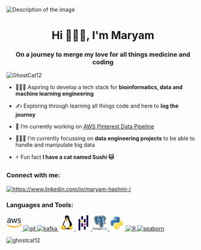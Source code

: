 <img src="https://www.utsouthwestern.edu/asset/2884a6a5-90d7-4eaf-93a3-8fc160af6a10/newbannerjuly2022.png" alt="Description of the image" style="object-fit: cover; width: 1000px; height: 200px; overflow: hidden;">

<h1 align="center">Hi 🙋🏻‍♀️, I'm Maryam</h1>
<h3 align="center">On a journey to merge my love for all things medicine and coding</h3>

<p align="left"> <img src="https://komarev.com/ghpvc/?username=GhostCat12&label=Profile%20views&color=0e75b6&style=flat" alt="GhostCat12" /> </p>

- 👩🏻‍🏫 Aspiring to develop a tech stack for **bioinformatics, data and machine learning engineering**
  
- ✍️ Exploring through learning all things code and here to **log the journey**

- 🔭 I’m currently working on [AWS Pinterest Data Pipeline](https://github.com/GhostCat12/pinterest-data-pipeline854)

- 👩🏻‍💻 I’m currently focussing on **data engineering projects** to be able to handle and manipulate big data

- ⚡ Fun fact **I have a cat named Sushi 🐱**

<h3 align="left">Connect with me:</h3>
<p align="left">
<a href="https://linkedin.com/in/https://www.linkedin.com/in/maryam-hashmi-/" target="blank"><img align="center" src="https://raw.githubusercontent.com/rahuldkjain/github-profile-readme-generator/master/src/images/icons/Social/linked-in-alt.svg" alt="https://www.linkedin.com/in/maryam-hashmi-/" height="30" width="40" /></a>
</p>

<h3 align="left">Languages and Tools:</h3>
<p align="left"> <a href="https://aws.amazon.com" target="_blank" rel="noreferrer"> <img src="https://raw.githubusercontent.com/devicons/devicon/master/icons/amazonwebservices/amazonwebservices-original-wordmark.svg" alt="aws" width="40" height="40"/> </a> <a href="https://git-scm.com/" target="_blank" rel="noreferrer"> <img src="https://www.vectorlogo.zone/logos/git-scm/git-scm-icon.svg" alt="git" width="40" height="40"/> </a> <a href="https://kafka.apache.org/" target="_blank" rel="noreferrer"> <img src="https://www.vectorlogo.zone/logos/apache_kafka/apache_kafka-icon.svg" alt="kafka" width="40" height="40"/> </a> <a href="https://www.linux.org/" target="_blank" rel="noreferrer"> <img src="https://raw.githubusercontent.com/devicons/devicon/master/icons/linux/linux-original.svg" alt="linux" width="40" height="40"/> </a> <a href="https://pandas.pydata.org/" target="_blank" rel="noreferrer"> <img src="https://raw.githubusercontent.com/devicons/devicon/2ae2a900d2f041da66e950e4d48052658d850630/icons/pandas/pandas-original.svg" alt="pandas" width="40" height="40"/> </a> <a href="https://www.postgresql.org" target="_blank" rel="noreferrer"> <img src="https://raw.githubusercontent.com/devicons/devicon/master/icons/postgresql/postgresql-original-wordmark.svg" alt="postgresql" width="40" height="40"/> </a> <a href="https://www.python.org" target="_blank" rel="noreferrer"> <img src="https://raw.githubusercontent.com/devicons/devicon/master/icons/python/python-original.svg" alt="python" width="40" height="40"/> </a> <a href="https://www.r-project.org" target="_blank" rel="noreferrer"> <img src="https://www.vectorlogo.zone/logos/r-project/r-project-icon.svg" alt="R" width="40" height="40"/> </a> <a href="https://seaborn.pydata.org/" target="_blank" rel="noreferrer"> <img src="https://seaborn.pydata.org/_images/logo-mark-lightbg.svg" alt="seaborn" width="40" height="40"/> </a> </p>

<p><img align="left" src="https://github-readme-stats.vercel.app/api/top-langs?username=ghostcat12&show_icons=true&locale=en&layout=compact" alt="ghostcat12" /></p>







<!--
**GhostCat12/GhostCat12** is a ✨ _special_ ✨ repository because its `README.md` (this file) appears on your GitHub profile.

<img src="https://static.vecteezy.com/system/resources/previews/006/081/590/non_2x/machine-learning-concept-icons-set-contains-such-icons-algorithm-data-mining-smart-intelligence-brainstorming-thinking-and-more-can-be-used-for-web-and-apps-vector.jpg" alt="Description of the image" style="object-fit: cover; width: 1000px; height: 450px; overflow: hidden;">

<p><img align="center" src="https://github-readme-streak-stats.herokuapp.com/?user=ghostcat12&" alt="ghostcat12" /></p>
Here are some ideas to get you started:

- 🔭 I’m currently working on ...
- 🌱 I’m currently learning ...
- 👯 I’m looking to collaborate on ...
- 🤔 I’m looking for help with ...
- 💬 Ask me about ...
- 📫 How to reach me: ...
- 😄 Pronouns: ...
- ⚡ Fun fact: ...
-->
